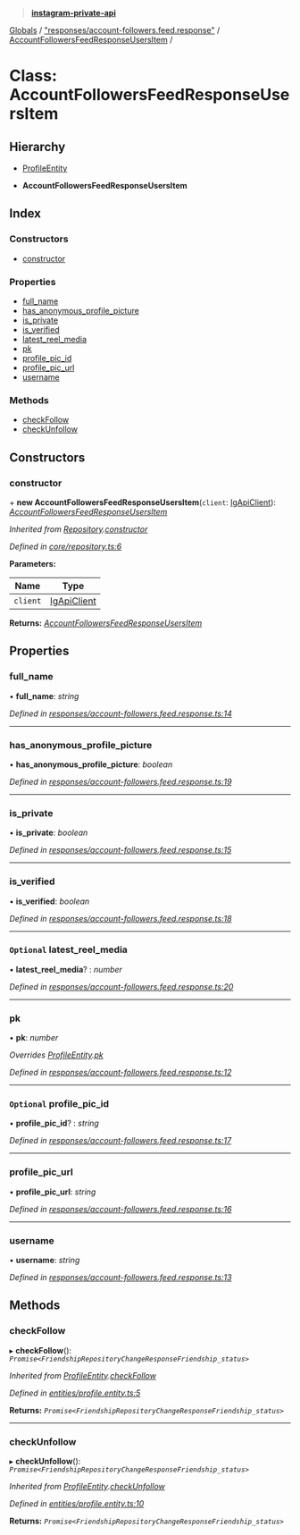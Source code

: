 > **[instagram-private-api](../README.md)**

[Globals](../README.md) / ["responses/account-followers.feed.response"](../modules/_responses_account_followers_feed_response_.md) / [AccountFollowersFeedResponseUsersItem](_responses_account_followers_feed_response_.accountfollowersfeedresponseusersitem.md) /

# Class: AccountFollowersFeedResponseUsersItem

## Hierarchy

  * [ProfileEntity](_entities_profile_entity_.profileentity.md)

  * **AccountFollowersFeedResponseUsersItem**

## Index

### Constructors

* [constructor](_responses_account_followers_feed_response_.accountfollowersfeedresponseusersitem.md#constructor)

### Properties

* [full_name](_responses_account_followers_feed_response_.accountfollowersfeedresponseusersitem.md#full_name)
* [has_anonymous_profile_picture](_responses_account_followers_feed_response_.accountfollowersfeedresponseusersitem.md#has_anonymous_profile_picture)
* [is_private](_responses_account_followers_feed_response_.accountfollowersfeedresponseusersitem.md#is_private)
* [is_verified](_responses_account_followers_feed_response_.accountfollowersfeedresponseusersitem.md#is_verified)
* [latest_reel_media](_responses_account_followers_feed_response_.accountfollowersfeedresponseusersitem.md#optional-latest_reel_media)
* [pk](_responses_account_followers_feed_response_.accountfollowersfeedresponseusersitem.md#pk)
* [profile_pic_id](_responses_account_followers_feed_response_.accountfollowersfeedresponseusersitem.md#optional-profile_pic_id)
* [profile_pic_url](_responses_account_followers_feed_response_.accountfollowersfeedresponseusersitem.md#profile_pic_url)
* [username](_responses_account_followers_feed_response_.accountfollowersfeedresponseusersitem.md#username)

### Methods

* [checkFollow](_responses_account_followers_feed_response_.accountfollowersfeedresponseusersitem.md#checkfollow)
* [checkUnfollow](_responses_account_followers_feed_response_.accountfollowersfeedresponseusersitem.md#checkunfollow)

## Constructors

###  constructor

\+ **new AccountFollowersFeedResponseUsersItem**(`client`: [IgApiClient](_core_client_.igapiclient.md)): *[AccountFollowersFeedResponseUsersItem](_responses_account_followers_feed_response_.accountfollowersfeedresponseusersitem.md)*

*Inherited from [Repository](_core_repository_.repository.md).[constructor](_core_repository_.repository.md#constructor)*

*Defined in [core/repository.ts:6](https://github.com/dilame/instagram-private-api/blob/01eb399/src/core/repository.ts#L6)*

**Parameters:**

Name | Type |
------ | ------ |
`client` | [IgApiClient](_core_client_.igapiclient.md) |

**Returns:** *[AccountFollowersFeedResponseUsersItem](_responses_account_followers_feed_response_.accountfollowersfeedresponseusersitem.md)*

## Properties

###  full_name

• **full_name**: *string*

*Defined in [responses/account-followers.feed.response.ts:14](https://github.com/dilame/instagram-private-api/blob/01eb399/src/responses/account-followers.feed.response.ts#L14)*

___

###  has_anonymous_profile_picture

• **has_anonymous_profile_picture**: *boolean*

*Defined in [responses/account-followers.feed.response.ts:19](https://github.com/dilame/instagram-private-api/blob/01eb399/src/responses/account-followers.feed.response.ts#L19)*

___

###  is_private

• **is_private**: *boolean*

*Defined in [responses/account-followers.feed.response.ts:15](https://github.com/dilame/instagram-private-api/blob/01eb399/src/responses/account-followers.feed.response.ts#L15)*

___

###  is_verified

• **is_verified**: *boolean*

*Defined in [responses/account-followers.feed.response.ts:18](https://github.com/dilame/instagram-private-api/blob/01eb399/src/responses/account-followers.feed.response.ts#L18)*

___

### `Optional` latest_reel_media

• **latest_reel_media**? : *number*

*Defined in [responses/account-followers.feed.response.ts:20](https://github.com/dilame/instagram-private-api/blob/01eb399/src/responses/account-followers.feed.response.ts#L20)*

___

###  pk

• **pk**: *number*

*Overrides [ProfileEntity](_entities_profile_entity_.profileentity.md).[pk](_entities_profile_entity_.profileentity.md#pk)*

*Defined in [responses/account-followers.feed.response.ts:12](https://github.com/dilame/instagram-private-api/blob/01eb399/src/responses/account-followers.feed.response.ts#L12)*

___

### `Optional` profile_pic_id

• **profile_pic_id**? : *string*

*Defined in [responses/account-followers.feed.response.ts:17](https://github.com/dilame/instagram-private-api/blob/01eb399/src/responses/account-followers.feed.response.ts#L17)*

___

###  profile_pic_url

• **profile_pic_url**: *string*

*Defined in [responses/account-followers.feed.response.ts:16](https://github.com/dilame/instagram-private-api/blob/01eb399/src/responses/account-followers.feed.response.ts#L16)*

___

###  username

• **username**: *string*

*Defined in [responses/account-followers.feed.response.ts:13](https://github.com/dilame/instagram-private-api/blob/01eb399/src/responses/account-followers.feed.response.ts#L13)*

## Methods

###  checkFollow

▸ **checkFollow**(): *`Promise<FriendshipRepositoryChangeResponseFriendship_status>`*

*Inherited from [ProfileEntity](_entities_profile_entity_.profileentity.md).[checkFollow](_entities_profile_entity_.profileentity.md#checkfollow)*

*Defined in [entities/profile.entity.ts:5](https://github.com/dilame/instagram-private-api/blob/01eb399/src/entities/profile.entity.ts#L5)*

**Returns:** *`Promise<FriendshipRepositoryChangeResponseFriendship_status>`*

___

###  checkUnfollow

▸ **checkUnfollow**(): *`Promise<FriendshipRepositoryChangeResponseFriendship_status>`*

*Inherited from [ProfileEntity](_entities_profile_entity_.profileentity.md).[checkUnfollow](_entities_profile_entity_.profileentity.md#checkunfollow)*

*Defined in [entities/profile.entity.ts:10](https://github.com/dilame/instagram-private-api/blob/01eb399/src/entities/profile.entity.ts#L10)*

**Returns:** *`Promise<FriendshipRepositoryChangeResponseFriendship_status>`*
